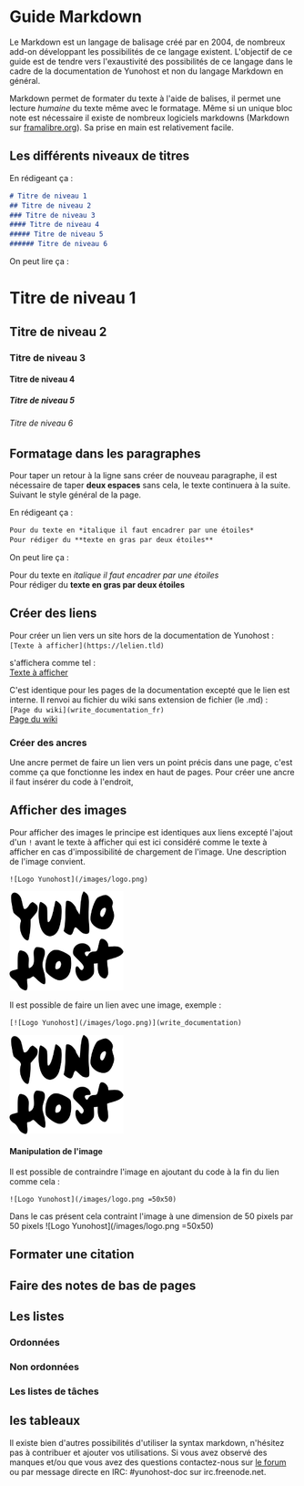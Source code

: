# Guide Markdown

Le Markdown est un langage de balisage créé par en 2004, de nombreux add-on développant les possibilités de ce langage existent. L'objectif de ce guide est de tendre vers l'exaustivité des possibilités de ce langage dans le cadre de la documentation de Yunohost et non du langage Markdown en général.

Markdown permet de formater du texte à l'aide de balises, il permet une lecture *humaine* du texte même avec le formatage. Même si un unique bloc note est nécessaire il existe de nombreux logiciels markdowns (Markdown sur [framalibre.org](https://framalibre.org/recherche-par-crit-res?keys=markdown)). Sa prise en main est relativement facile.

## Les différents niveaux de titres

En rédigeant ça : 
```markdown
# Titre de niveau 1
## Titre de niveau 2
### Titre de niveau 3
#### Titre de niveau 4
##### Titre de niveau 5
###### Titre de niveau 6
```

On peut lire ça :
# Titre de niveau 1
## Titre de niveau 2
### Titre de niveau 3
#### Titre de niveau 4
##### Titre de niveau 5
###### Titre de niveau 6

## Formatage dans les paragraphes

Pour taper un retour à la ligne sans créer de nouveau paragraphe, il est nécessaire de taper **deux espaces** sans cela, le texte continuera à la suite. Suivant le style général de la page.

En rédigeant ça : 

```markdown
Pour du texte en *italique il faut encadrer par une étoiles*  
Pour rédiger du **texte en gras par deux étoiles**  
```

On peut lire ça :

Pour du texte en *italique il faut encadrer par une étoiles*  
Pour rédiger du **texte en gras par deux étoiles**

## Créer des liens
Pour créer un lien vers un site hors de la documentation de Yunohost :  
```[Texte à afficher](https://lelien.tld)```

s'affichera comme tel :  
[Texte à afficher](https://lelien.tld)

C'est identique pour les pages de la documentation excepté que le lien est interne. Il renvoi au fichier du wiki sans extension de fichier (le .md) :  
```[Page du wiki](write_documentation_fr)```  
[Page du wiki](write_documentation)

### Créer des ancres
Une ancre permet de faire un lien vers un point précis dans une page, c'est comme ça que fonctionne les index en haut de pages. Pour créer une ancre il faut insérer du code à l'endroit, 

## Afficher des images
Pour afficher des images le principe est identiques aux liens excepté l'ajout d'un `!` avant le texte à afficher qui est ici considéré comme le texte à afficher en cas d'impossibilité de chargement de l'image. Une description de l'image convient.

```
![Logo Yunohost](/images/logo.png)
```
![Logo Yunohost](/images/logo.png)

Il est possible de faire un lien avec une image, exemple : 
```
[![Logo Yunohost](/images/logo.png)](write_documentation)
```
[![Logo Yunohost](/images/logo.png)](write_documentation)

#### Manipulation de l'image
Il est possible de contraindre l'image en ajoutant du code à la fin du lien comme cela :
```
![Logo Yunohost](/images/logo.png =50x50)
```
Dans le cas présent cela contraint l'image à une dimension de 50 pixels par 50 pixels
![Logo Yunohost](/images/logo.png =50x50)

## Formater une citation

## Faire des notes de bas de pages

## Les listes

### Ordonnées

### Non ordonnées

### Les listes de tâches

## les tableaux

Il existe bien d'autres possibilités d'utiliser la syntax markdown, n'hésitez pas à contribuer et ajouter vos utilisations. Si vous avez observé des manques et/ou que vous avez des questions contactez-nous sur [le forum](https://forum.yunohost.org) ou par message directe en IRC: #yunohost-doc sur irc.freenode.net.